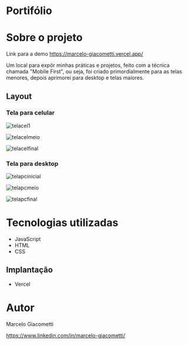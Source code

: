 # Portifólio
# Sobre o projeto

Link para a demo https://marcelo-giacometti.vercel.app/

Um local para expôr minhas práticas e projetos, feito com a técnica chamada "Mobile First", ou seja, foi criado primordialmente para as telas menores, depois aprimorei para desktop e telas maiores.

## Layout
### Tela para celular 
![telacel1](https://github.com/Marcelo1201/portifolio/assets/51996663/d1430b8f-b94d-47f7-a0ea-7bf0bb50fd05) 

![telacelmeio](https://github.com/Marcelo1201/portifolio/assets/51996663/be0eabaf-cd01-4398-8e7d-212602398679)

![telacelfinal](https://github.com/Marcelo1201/portifolio/assets/51996663/464559e6-6afe-4e91-8a5a-a8cd389dbafc)

### Tela para desktop
![telapcinicial](https://github.com/Marcelo1201/portifolio/assets/51996663/14e03c64-e8c1-4d6a-bc2f-c304f00a9be4)

![telapcmeio](https://github.com/Marcelo1201/portifolio/assets/51996663/3a96cad6-7fde-41de-8f14-899143a50ab7)

![telapcfinal](https://github.com/Marcelo1201/portifolio/assets/51996663/df7ce8c4-65ab-4615-b584-920e657c1d33)

# Tecnologias utilizadas
- JavaScript
- HTML
- CSS

## Implantação
- Vercel

# Autor
Marcelo Giacometti

https://www.linkedin.com/in/marcelo-giacometti/

